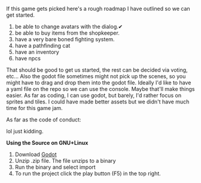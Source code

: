 If this game gets picked here's a rough roadmap I have outlined so we can get started.

1. be able to change avatars with the dialog.✔
2. be able to buy items from the shopkeeper. 
3. have a very bare boned fighting system. 
4. have a pathfinding cat
5. have an inventory
6. have npcs


That should be good to get us started, the rest can be decided via voting, etc...
Also the godot file sometimes might not pick up the scenes, so you might have to drag and drop them into the godot file.
Ideally I'd like to have a yaml file on the repo so we can use the console. 
Maybe that'll make things easier.
As far as coding, I can use godot, but barely, I'd rather focus on sprites and tiles.
I could have made better assets but we didn't have much time for this game jam.

As far as the code of conduct:


lol just kidding. 

**Using the Source on GNU+Linux**
1. Download [Godot](https://godotengine.org/download/linux)
2. Unzip .zip file. The file unzips to a binary
3. Run the binary and select import
4. To run the project click the play button (F5) in the top right.
